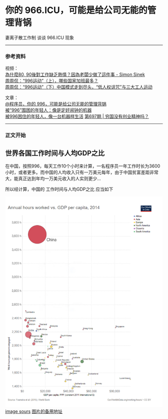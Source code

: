# 你的 966.ICU，可能是给公司无能的管理背锅
妻离子散工作制
谈谈 966.ICU 现象

----
### 参考资料
视频：<br>
[為什麼80, 90後對工作缺乏熱情？因為老闆少做了這件事 - Simon Sinek](https://www.youtube.com/watch?v=1oLdExa62AI)<br>
[周周侃：“996运动”（上），哪些国家加班最多？](https://www.youtube.com/watch?v=mdItEYTB7Hk)<br>
[周周侃：“996运动”（下）中国模式走到尽头，“低人权诅咒”与三大工人运动](https://www.youtube.com/watch?v=93OtoBTv270)


文章：<br>
[@程序员，你的 996，可能是给公司无能的管理背锅](https://blog.csdn.net/csdnnews/article/details/81611801)<br>
[被“996”围困的年轻人：像是定好闹钟的机器](https://www.jishuwen.com/d/2ynw#tuit)<br>
[被996困住的年轻人，像一台机器样生活](https://mp.weixin.qq.com/s?__biz=MjM5NDkxMDU4MA==&mid=2651089347&idx=1&sn=b928c26588200ec1bb39d1559843b5e0&chksm=bd7051d88a07d8ce1f986bb5a5cddb5e33c7fbc7fda23a41a8d5e18e5d7f10995f057913cfb0&mpshare=1&scene=1&srcid=0415HIDb3y6QXlSrVIYeFLzs&key=f7bb43d4492422e033b41930dd5f249c42a4e0f216a6aafe771de709a71e75062ea26e5412bac80d1db94d99101eab9f54500d6be3afa2d31f1ea386fd391db85c340a08e4c2ec10b05c4ae8c2994645&ascene=1&uin=MjU3MDk2NjU4MA%3D%3D&devicetype=Windows+10&version=62060739&lang=zh_CN&pass_ticket=E7bK4CZj8BwyoH5Muqjj0wo2cYFFx%2FXHKyn5QN5kP44%2Bb17R9aHRd%2FiPSiOFV6e3)
[第697期 | 穷国没有创业精神吗？](https://github.com/946629031/Blog/blob/master/article/%E7%AC%AC697%E6%9C%9F%20%20%E7%A9%B7%E5%9B%BD%E6%B2%A1%E6%9C%89%E5%88%9B%E4%B8%9A%E7%B2%BE%E7%A5%9E%E5%90%97%EF%BC%9F.md)

----
### 正文开始
## 世界各国工作时间与人均GDP之比
在中国，按照996，每天工作10个小时来计算，一名程序员一年工作时长为3600小时，或者更多。而中国的人均收入只有一万美元每年，由于中国贫富差距非常大，能真正达到年均一万美元收入的人实则更少...

所以经计算，中国的 工作时间与人均GDP之比 应当如下

![世界各国工作时间与人均GDP之比](https://github.com/946629031/Blog/blob/master/img/gdppercapita-vs-annual-hours-worked.jpg)
[image sours](https://ourworldindata.org/grapher/exports/gdppercapita-vs-annual-hours-worked.svg
)
[图片的备用地址](http://g123.hkming.com/img/gdppercapita-vs-annual-hours-worked.jpg)